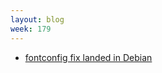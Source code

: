 ```yaml
---
layout: blog
week: 179
---
```


* [fontconfig fix landed in Debian](https://bugs.debian.org/864082)
